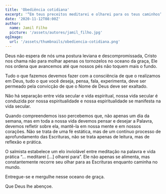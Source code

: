```yaml
---
title: 'Obediência cotidiana'
excerpt: '“Em teus preceitos meditarei e olharei para os teus caminhos” – Salmo 119.15'
date: '2020-11-12T08:00Z'
author:
  name: Jamil Filho
  picture: '/assets/autores/jamil_filho.jpg'
ogImage:
  url: '/assets/thumbnails/obediencia-cotidiana.png'
---
```


Deus não espera de nós uma postura leviana e descompromissada, Cristo nos chama não para molhar apenas os tornozelos no oceano da graça, Ele nos ordena que avancemos até que nossos pés não toquem mais o fundo.

Tudo o que fazemos devemos fazer com a consciência de que o realizamos em Deus, tudo o que você deseja, pensa, fala, experimenta, deve ser permeado pela convicção de que o Nome de Deus deve ser exaltado.

Não há separação entre vida secular e vida espiritual, nossa vida secular é conduzida por nossa espiritualidade e nossa espiritualidade se manifesta na vida secular.

Quando compreendemos isso percebemos que, não apenas um dia da semana, mas em toda a nossa vida devemos pensar e desejar a Palavra, devemos refletir sobre ela, mantê-la em nossa mente e em nossos corações.
Não se trata de uma fé estática, mas de um contínuo processo de aprofundamento das Escrituras, não se trata apenas de leitura, mas de reflexão e prática.

O salmista estabelece um elo inviolável entre meditação na palavra e vida prática “... meditarei [...] olharei para”. Ele não apenas se alimenta, mas constantemente recorre seu olhar para as Escrituras enquanto caminha no mundo.

Entregue-se e mergulhe nesse oceano de graça.

Que Deus lhe abençoe.
